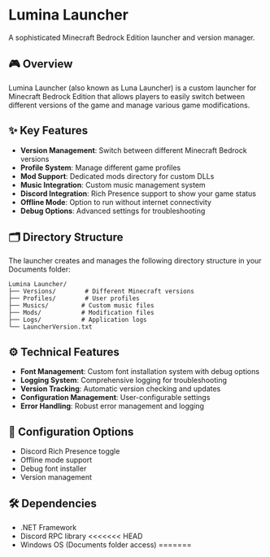 # Lumina Launcher
A sophisticated Minecraft Bedrock Edition launcher and version manager.

## 🎮 Overview
Lumina Launcher (also known as Luna Launcher) is a custom launcher for Minecraft Bedrock Edition that allows players to easily switch between different versions of the game and manage various game modifications.

## ✨ Key Features
- **Version Management**: Switch between different Minecraft Bedrock versions
- **Profile System**: Manage different game profiles
- **Mod Support**: Dedicated mods directory for custom DLLs
- **Music Integration**: Custom music management system
- **Discord Integration**: Rich Presence support to show your game status
- **Offline Mode**: Option to run without internet connectivity
- **Debug Options**: Advanced settings for troubleshooting

## 🗂️ Directory Structure
The launcher creates and manages the following directory structure in your Documents folder:
```
Lumina Launcher/
├── Versions/        # Different Minecraft versions
├── Profiles/        # User profiles
├── Musics/         # Custom music files
├── Mods/           # Modification files
├── Logs/           # Application logs
└── LauncherVersion.txt
```

## ⚙️ Technical Features
- **Font Management**: Custom font installation system with debug options
- **Logging System**: Comprehensive logging for troubleshooting
- **Version Tracking**: Automatic version checking and updates
- **Configuration Management**: User-configurable settings
- **Error Handling**: Robust error management and logging

## 🔧 Configuration Options
- Discord Rich Presence toggle
- Offline mode support
- Debug font installer
- Version management

## 🛠️ Dependencies
- .NET Framework
- Discord RPC library
<<<<<<< HEAD
- Windows OS (Documents folder access)
=======

>>>>>>
